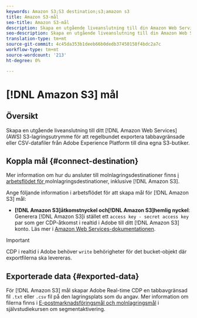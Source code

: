 ```yaml
---
keywords: Amazon S3;S3 destination;s3;amazon s3
title: Amazon S3-mål
seo-title: Amazon S3-mål
description: Skapa en utgående liveanslutning till din Amazon Web Services (AWS) S3-lagring för att regelbundet exportera tabbavgränsade filer eller CSV-datafiler från Adobe Experience Platform till dina egna S3-butiker.
seo-description: Skapa en utgående liveanslutning till din Amazon Web Services (AWS) S3-lagring för att regelbundet exportera tabbavgränsade filer eller CSV-datafiler från Adobe Experience Platform till dina egna S3-butiker.
translation-type: tm+mt
source-git-commit: 4c45da353b1deeb66b0dedb37450158f4bdc2a7c
workflow-type: tm+mt
source-wordcount: '213'
ht-degree: 0%

---
```



# [!DNL Amazon S3] mål

## Översikt

Skapa en utgående liveanslutning till ditt [!DNL Amazon Web Services] (AWS) S3-lagringsutrymme för att regelbundet exportera tabbavgränsade eller CSV-datafiler från Adobe Experience Platform till dina egna S3-butiker.

## Koppla mål {#connect-destination}

Mer information om hur du ansluter till molnlagringsdestinationer finns [i arbetsflödet för ](/help/rtcdp/destinations/cloud-storage-destinations-workflow.md)molnlagringsdestinationer, inklusive [!DNL Amazon S3].

Ange följande information i arbetsflödet för att skapa mål för [!DNL Amazon S3] mål:

* **[!DNL Amazon S3]åtkomstnyckel och[!DNL Amazon S3]hemlig nyckel**: Generera [!DNL Amazon S3]i stället ett `access key - secret access key` par som ger CDP-åtkomst i realtid i Adobe till ditt [!DNL Amazon S3] konto. Läs mer i [Amazon Web Services-dokumentationen](https://docs.aws.amazon.com/IAM/latest/UserGuide/id_credentials_access-keys.html).

>[!IMPORTANT]
>
>CDP i realtid i Adobe behöver `write` behörigheter för det bucket-objekt där exportfilerna ska levereras.

## Exporterade data {#exported-data}

För [!DNL Amazon S3] mål skapar Adobe Real-time CDP en tabbavgränsad fil `.txt` eller `.csv` fil på den lagringsplats som du angav. Mer information om filerna finns i [E-postmarknadsföringsmål och molnlagringsmål](/help/rtcdp/destinations/activate-destinations.md#esp-and-cloud-storage) i självstudiekursen om segmentaktivering.

<!--

Expect a new file to be created in your storage location every day. The file format is:

`amazon-s3_segment<segmentID>_<timestamp-yyyymmddhhmmss>.csv`

```
amazon-s3_segment12341e18-abcd-49c2-836d-123c88e76c39_20200408061804.csv
amazon-s3_segment12341e18-abcd-49c2-836d-123c88e76c39_20200409052200.csv
amazon-s3_segment12341e18-abcd-49c2-836d-123c88e76c39_20200410061130.csv
```

The presence of these files in your storage location is confirmation of successful activation. To understand how the exported files are structured, you can [download a sample .csv file](/help/rtcdp/destinations/assets/sample_export_file_segment12341e18-abcd-49c2-836d-123c88e76c39_20200408061804.csv). This sample file includes the profile attributes `person.firstname`, `person.lastname`, `person.gender`, `person.birthyear`, and `personalEmail.address`.

-->
